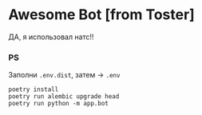 Awesome Bot [from Toster]
===

ДА, я использовал натс!!

### PS

Заполни `.env.dist`, затем -> `.env`

```shell
poetry install
poetry run alembic upgrade head
poetry run python -m app.bot
```
